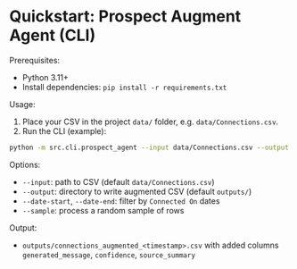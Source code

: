 # Quickstart: Prospect Augment Agent (CLI)

Prerequisites:
- Python 3.11+
- Install dependencies: `pip install -r requirements.txt`

Usage:

1. Place your CSV in the project `data/` folder, e.g. `data/Connections.csv`.
2. Run the CLI (example):

```bash
python -m src.cli.prospect_agent --input data/Connections.csv --output outputs/ --sample 50
```

Options:
- `--input`: path to CSV (default `data/Connections.csv`)
- `--output`: directory to write augmented CSV (default `outputs/`)
- `--date-start`, `--date-end`: filter by `Connected On` dates
- `--sample`: process a random sample of rows

Output:
- `outputs/connections_augmented_<timestamp>.csv` with added columns `generated_message`, `confidence`, `source_summary`


